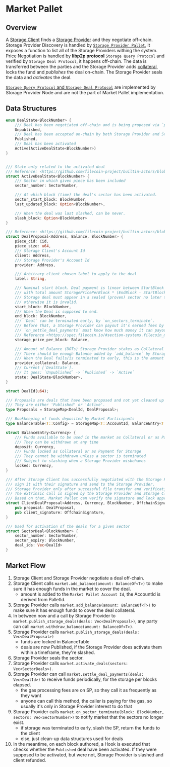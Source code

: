 # Market Pallet 

## Overview

A [Storage Client][1] finds a [Storage Provider][2] and they negotiate off-chain.
Storage Provider Discovery is handled by [`Storage Provider Pallet`][4], it exposes a function to list all of the Storage Providers withing the system.
Price Negotiation is handled by **libp2p protocol** `Storage Query Protocol` and verified by `Storage Deal Protocol`, it happens off-chain.
The data is transferred between the parties and the Storage Provider adds [collateral][3], locks the fund and _publishes_ the deal on-chain.
The Storage Provider seals the data and _activates_ the deal.

[`Storage Query Protocol` and `Storage Deal Protocol`][5] are implemented by Storage Provider Node and are not the part of Market Pallet implementation.

## Data Structures

```rust
enum DealState<BlockNumber> {
    /// Deal has been negotiated off-chain and is being proposed via `publish_storage_deals`.
    Unpublished,
    /// Deal has been accepted on-chain by both Storage Provider and Storage Client, it's waiting for activation.
    Published,
    /// Deal has been activated
    Active(ActiveDealState<BlockNumber>)
}


/// State only related to the activated deal
/// Reference: <https://github.com/filecoin-project/builtin-actors/blob/17ede2b256bc819dc309edf38e031e246a516486/actors/market/src/deal.rs#L138>
struct ActiveDealState<BlockNumber> {
    /// Sector in which given piece has been included
    sector_number: SectorNumber,

    /// At which block (time) the deal's sector has been activated.
    sector_start_block: BlockNumber,
    last_updated_block: Option<BlockNumber>,

    /// When the deal was last slashed, can be never.
    slash_block: Option<BlockNumber>
}

/// Reference: <https://github.com/filecoin-project/builtin-actors/blob/17ede2b256bc819dc309edf38e031e246a516486/actors/market/src/deal.rs#L93>
struct DealProposal<Address, Balance, BlockNumber> {
    piece_cid: Cid,
    piece_size: u64,
    /// Storage Client's Account Id
    client: Address,
    /// Storage Provider's Account Id
    provider: Address,

    /// Arbitrary client chosen label to apply to the deal
    label: String,

    /// Nominal start block. Deal payment is linear between StartBlock and EndBlock,
    /// with total amount StoragePricePerBlock * (EndBlock - StartBlock).
    /// Storage deal must appear in a sealed (proven) sector no later than StartBlock,
    /// otherwise it is invalid.
    start_block: BlockNumber,
    /// When the Deal is supposed to end.
    end_block: BlockNumber,
    /// `Deal` can be terminated early, by `on_sectors_terminate`. 
    /// Before that, a Storage Provider can payout it's earned fees by calling `on_settle_deal_payments`.
    /// `on_settle_deal_payments` must know how much money it can payout, so it's related to the number of blocks (time) it was stored. 
    /// Reference <https://spec.filecoin.io/#section-systems.filecoin_markets.onchain_storage_market.storage_deal_states>
    storage_price_per_block: Balance,

    /// Amount of Balance (DOTs) Storage Provider stakes as Collateral for storing given `piece_cid`
    /// There should be enough Balance added by `add_balance` by Storage Provider to cover it.
    /// When the Deal fails/is terminated to early, this is the amount which get slashed.
    provider_collateral: Balance,
    /// Current [`DealState`].
    /// It goes: `Unpublished` -> `Published` -> `Active`
    state: DealState<BlockNumber>,
}

struct DealId(u64);

/// Proposals are deals that have been proposed and not yet cleaned up after expiry or termination.
/// They are either 'Published' or 'Active'.
type Proposals = StorageMap<DealId, DealProposal>;

/// Bookkeeping of funds deposited by Market Participants
type BalanceTable<T::Config> = StorageMap<T::AccountId, BalanceEntry<T::Currency>>

struct BalanceEntry<Currency> {
    /// Funds available to be used in the market as Collateral or as Payment for Storage
    /// They can be withdrawn at any time
    deposit: Currency,
    /// Funds locked as Collateral or as Payment for Storage
    /// They cannot be withdrawn unless a sector is terminated
    /// Subject to slashing when a Storage Provider misbehaves
    locked: Currency,
}

/// After Storage Client has successfully negotiated with the Storage Provider, they prepare a DealProposal, 
/// sign it with their signature and send to the Storage Provider.
/// Storage Provider only after successful file transfer and verification of the data, calls an extrinsic `market.publish_storage_deals`.
/// The extrinsic call is signed by the Storage Provider and Storage Client's signature is in the message.
/// Based on that, Market Pallet can verify the signature and lock appropriate funds.
struct ClientDealProposal<Address, Currency, BlockNumber, OffchainSignature> {
    pub proposal: DealProposal,
    pub client_signature: OffchainSignature,
}

/// Used for activation of the deals for a given sector
struct SectorDeal<BlockNumber> {
    sector_number: SectorNumber,
    sector_expiry: BlockNumber,
    deal_ids: Vec<DealId>
}
```

## Market Flow

1. Storage Client and Storage Provider negotiate a deal off-chain.
2. Storage Client calls `market.add_balance(amount: BalanceOf<T>)` to make sure it has enough funds in the market to cover the deal.
    - amount is added to the `Market Pallet Account Id`, the AccountId is derived from PalletId.
3. Storage Provider calls `market.add_balance(amount: BalanceOf<T>)` to make sure it has enough funds to cover the deal collateral.
4. In between now and a call by Storage Provider to `market.publish_storage_deals(deals: Vec<DealProposal>)`, any party can call `market.withdraw_balance(amount: BalanceOf<T>)`.
5. Storage Provider calls `market.publish_storage_deals(deals: Vec<DealProposal>)`
    - funds are locked in BalanceTable
    - deals are now Published, if the Storage Provider does activate them within a timeframe, they're slashed.
6. Storage Provider seals the sector.
7. Storage Provider calls `market.activate_deals(sectors: Vec<SectorDeals>)`.
8. Storage Provider can call `market.settle_deal_payments(deals: Vec<DealId>)` to receive funds periodically, for the storage per blocks elapsed.
    - the gas processing fees are on SP, so they call it as frequently as they want
    - anyone can call this method, the caller is paying for the gas, so usually it's only in Storage Provider interest to do that
9. Storage Provider calls `market.on_sector_terminate(block: BlockNumber, sectors: Vec<SectorNumber>)` to notify market that the sectors no longer exist.
    - if storage was terminated to early, slash the SP, return the funds to the client
    - else, just clean-up data structures used for deals
10. In the meantime, on each block authored, a Hook is executed that checks whether the `Published` deal have been activated. If they were supposed to be activated, but were not, Storage Provider is slashed and client refunded.

[1]: ../../docs/glossary.md#storage-user
[2]: ../../docs/glossary.md#storage-provider
[3]: ../../docs/glossary.md#collateral
[4]: ../storage-provider/DESIGN.md
[5]: https://spec.filecoin.io/#section-systems.filecoin_markets.storage_market.protocols